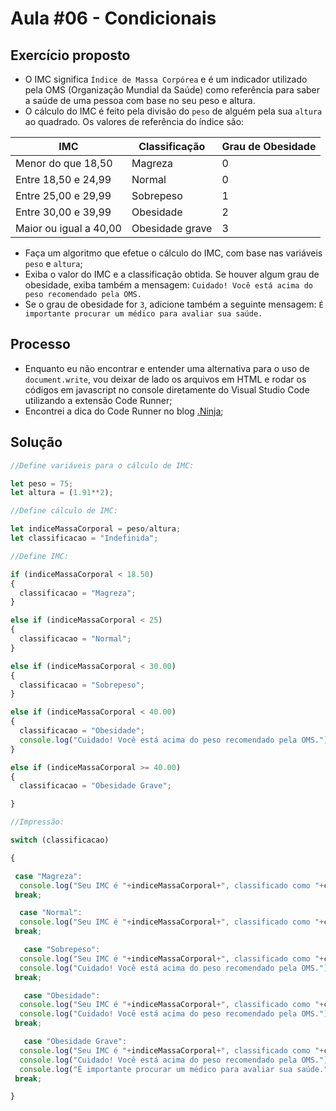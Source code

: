 # Aula #06 - Condicionais
## Exercício proposto
- O IMC significa ```Índice de Massa Corpórea``` e é um indicador utilizado pela OMS (Organização Mundial da Saúde) como referência para saber a saúde de uma pessoa com base no seu peso e altura.
- O cálculo do IMC é feito pela divisão do ```peso``` de alguém pela sua ```altura``` ao quadrado. Os valores de referência do índice são:

IMC                    | Classificação   | Grau de Obesidade
---------------------- | --------------- | -----------------
Menor do que 18,50     | Magreza         | 0
Entre 18,50 e 24,99    | Normal          | 0
Entre 25,00 e 29,99    | Sobrepeso       | 1
Entre 30,00 e 39,99    | Obesidade       | 2
Maior ou igual a 40,00 | Obesidade grave | 3

- Faça um algoritmo que efetue o cálculo do IMC, com base nas variáveis ```peso``` e ```altura```;
- Exiba o valor do IMC e a classificação obtida. Se houver algum grau de obesidade, exiba também a mensagem: ```Cuidado! Você está acima do peso recomendado pela OMS.```
- Se o grau de obesidade for ```3```, adicione também a seguinte mensagem: ```É importante procurar um médico para avaliar sua saúde.```
## Processo
- Enquanto eu não encontrar e entender uma alternativa para o uso de ```document.write```, vou deixar de lado os arquivos em HTML e rodar os códigos em javascript no console diretamente do Visual Studio Code utilizando a extensão Code Runner;
- Encontrei a dica do Code Runner no blog [.Ninja](https://raccoon.ninja/pt/dev-pt/executando-codigos-javascript-no-visual-studio-code/);
## Solução
```javascript
//Define variáveis para o cálculo de IMC:

let peso = 75;
let altura = (1.91**2);

//Define cálculo de IMC:

let indiceMassaCorporal = peso/altura;
let classificacao = "Indefinida";

//Define IMC:

if (indiceMassaCorporal < 18.50) 
{
  classificacao = "Magreza";
}

else if (indiceMassaCorporal < 25) 
{
  classificacao = "Normal";
}

else if (indiceMassaCorporal < 30.00) 
{
  classificacao = "Sobrepeso";
}

else if (indiceMassaCorporal < 40.00) 
{
  classificacao = "Obesidade";
  console.log("Cuidado! Você está acima do peso recomendado pela OMS.")
}

else if (indiceMassaCorporal >= 40.00) 
{
  classificacao = "Obesidade Grave";

}

//Impressão:

switch (classificacao)

{

 case "Magreza":
  console.log("Seu IMC é "+indiceMassaCorporal+", classificado como "+classificacao+"!")
 break;

  case "Normal":
  console.log("Seu IMC é "+indiceMassaCorporal+", classificado como "+classificacao+"!")
 break;

   case "Sobrepeso":
  console.log("Seu IMC é "+indiceMassaCorporal+", classificado como "+classificacao+"!")
  console.log("Cuidado! Você está acima do peso recomendado pela OMS.")
 break;

   case "Obesidade":
  console.log("Seu IMC é "+indiceMassaCorporal+", classificado como "+classificacao+"!")
  console.log("Cuidado! Você está acima do peso recomendado pela OMS.")
 break;

   case "Obesidade Grave":
  console.log("Seu IMC é "+indiceMassaCorporal+", classificado como "+classificacao+"!")
  console.log("Cuidado! Você está acima do peso recomendado pela OMS.")
  console.log("É importante procurar um médico para avaliar sua saúde.")
 break;

}
```